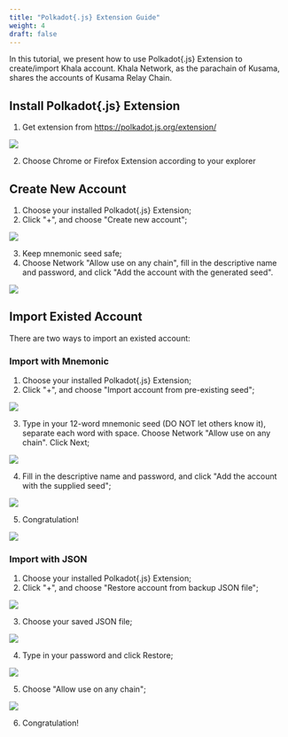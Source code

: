 ```yaml
---
title: "Polkadot{.js} Extension Guide"
weight: 4
draft: false
---
```


In this tutorial, we present how to use Polkadot{.js} Extension to create/import Khala account.
Khala Network, as the parachain of Kusama, shares the accounts of Kusama Relay Chain.

## Install Polkadot{.js} Extension

1. Get extension from https://polkadot.js.org/extension/

![](/images/docs/khala-user/polkadot-js.png)

2. Choose Chrome or Firefox Extension according to your explorer


## Create New Account

1. Choose your installed Polkadot{.js} Extension;
2. Click "+", and choose "Create new account";

![](/images/docs/khala-user/new-account.png)

3. Keep mnemonic seed safe;
4. Choose Network "Allow use on any chain", fill in the descriptive name and password, and click "Add the account with the generated seed".

![](/images/docs/khala-user/choose-network.png)


## Import Existed Account

There are two ways to import an existed account:

### Import with Mnemonic

1. Choose your installed Polkadot{.js} Extension;
2. Click "+", and choose "Import account from pre-existing seed";

![](/images/docs/khala-user/import-mne-1.png)

3. Type in your 12-word mnemonic seed (DO NOT let others know it), separate each word with space. Choose Network "Allow use on any chain". Click Next;

![](/images/docs/khala-user/import-mne-2.png)

4. Fill in the descriptive name and password, and click "Add the account with the supplied seed";

![](/images/docs/khala-user/import-mne-3.png)

5. Congratulation!

![](/images/docs/khala-user/import-mne-4.png)

### Import with JSON

1. Choose your installed Polkadot{.js} Extension;
2. Click "+", and choose "Restore account from backup JSON file";

![](/images/docs/khala-user/import-json-1.png)

3. Choose your saved JSON file;

![](/images/docs/khala-user/import-json-2.png)

4. Type in your password and click Restore;

![](/images/docs/khala-user/import-json-3.png)

5. Choose "Allow use on any chain";

![](/images/docs/khala-user/import-json-4.png)

6. Congratulation!
